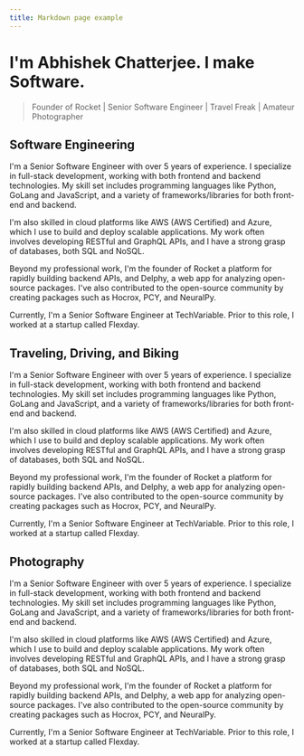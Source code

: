 ```yaml
---
title: Markdown page example
---
```


# I'm Abhishek Chatterjee. I make Software.

> Founder of Rocket | Senior Software Engineer | Travel Freak | Amateur Photographer

## Software Engineering

I'm a Senior Software Engineer with over 5 years of experience. I specialize in full-stack development, working with both frontend and backend technologies. My skill set includes programming languages like Python, GoLang and JavaScript, and a variety of frameworks/libraries for both front-end and backend.

I'm also skilled in cloud platforms like AWS (AWS Certified) and Azure, which I use to build and deploy scalable applications. My work often involves developing RESTful and GraphQL APIs, and I have a strong grasp of databases, both SQL and NoSQL.

Beyond my professional work, I'm the founder of Rocket a platform for rapidly building backend APIs, and Delphy, a web app for analyzing open-source packages. I've also contributed to the open-source community by creating packages such as Hocrox, PCY, and NeuralPy.

Currently, I'm a Senior Software Engineer at TechVariable. Prior to this role, I worked at a startup called Flexday.

## Traveling, Driving, and Biking

I'm a Senior Software Engineer with over 5 years of experience. I specialize in full-stack development, working with both frontend and backend technologies. My skill set includes programming languages like Python, GoLang and JavaScript, and a variety of frameworks/libraries for both front-end and backend.

I'm also skilled in cloud platforms like AWS (AWS Certified) and Azure, which I use to build and deploy scalable applications. My work often involves developing RESTful and GraphQL APIs, and I have a strong grasp of databases, both SQL and NoSQL.

Beyond my professional work, I'm the founder of Rocket a platform for rapidly building backend APIs, and Delphy, a web app for analyzing open-source packages. I've also contributed to the open-source community by creating packages such as Hocrox, PCY, and NeuralPy.

Currently, I'm a Senior Software Engineer at TechVariable. Prior to this role, I worked at a startup called Flexday.


## Photography

I'm a Senior Software Engineer with over 5 years of experience. I specialize in full-stack development, working with both frontend and backend technologies. My skill set includes programming languages like Python, GoLang and JavaScript, and a variety of frameworks/libraries for both front-end and backend.

I'm also skilled in cloud platforms like AWS (AWS Certified) and Azure, which I use to build and deploy scalable applications. My work often involves developing RESTful and GraphQL APIs, and I have a strong grasp of databases, both SQL and NoSQL.

Beyond my professional work, I'm the founder of Rocket a platform for rapidly building backend APIs, and Delphy, a web app for analyzing open-source packages. I've also contributed to the open-source community by creating packages such as Hocrox, PCY, and NeuralPy.

Currently, I'm a Senior Software Engineer at TechVariable. Prior to this role, I worked at a startup called Flexday.

